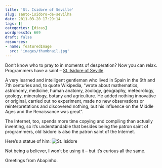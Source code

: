 ```yaml
---
title: 'St. Isidore of Seville'
slug: santo-isidoro-de-sevilha
date: 2011-03-20 17:29:14
tags: []
categories: [dicas]
wordpressId: 669
draft: false
resources:
- name: featuredImage
  src: 'images/thumbnail.jpg'
---
```

Don’t know who to pray to in moments of desperation? Now you can relax. Programmers have a saint – [St. Isidore of Seville][1].

A very learned and intelligent gentleman who lived in Spain in the 6th and 7th centuries and, to quote Wikipedia, “wrote about mathematics, astronomy, medicine, human anatomy, zoology, geography, meteorology, geology, mineralogy, botany and agriculture. He added nothing innovative or original, carried out no experiment, made no new observations or reinterpretations and discovered nothing, but his influence on the Middle Ages and the Renaissance was great”.

The Internet, too, spends more time copying and compiling than actually inventing, so it’s understandable that besides being the patron saint of programmers, old Isidore is also the patron saint of the Internet.

Here’s a statue of him:
![][2]

Not being a believer, I won’t be using it – but it’s curious all the same.

Greetings from Abapinho.

   [1]: http://pt.wikipedia.org/wiki/Isidoro_de_Sevilha
   [2]: images/santo_isidoro2.png (St. Isidore)
